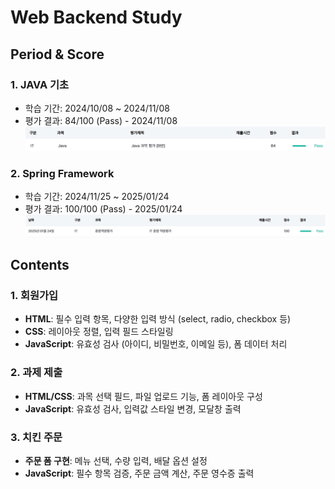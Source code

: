 # Web Backend Study

## Period & Score
### 1. JAVA 기초
- 학습 기간: 2024/10/08 ~ 2024/11/08
- 평가 결과: 84/100 (Pass) - 2024/11/08 
![java_exam_result](/images/java_exam_result.png)

### 2. Spring Framework
- 학습 기간: 2024/11/25 ~ 2025/01/24
- 평가 결과: 100/100 (Pass) - 2025/01/24
![it_exam_result](/images/it_exam_result.png)

## Contents

### 1. 회원가입
- **HTML**: 필수 입력 항목, 다양한 입력 방식 (select, radio, checkbox 등)
- **CSS**: 레이아웃 정렬, 입력 필드 스타일링
- **JavaScript**: 유효성 검사 (아이디, 비밀번호, 이메일 등), 폼 데이터 처리

### 2. 과제 제출
- **HTML/CSS**: 과목 선택 필드, 파일 업로드 기능, 폼 레이아웃 구성
- **JavaScript**: 유효성 검사, 입력값 스타일 변경, 모달창 출력

### 3. 치킨 주문
- **주문 폼 구현**: 메뉴 선택, 수량 입력, 배달 옵션 설정  
- **JavaScript**: 필수 항목 검증, 주문 금액 계산, 주문 영수증 출력  

